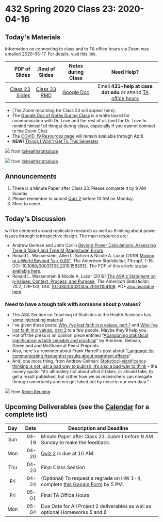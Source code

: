# 432 Spring 2020 Class 23: 2020-04-16

## Today's Materials

Information on connecting to class and to TA office hours via Zoom was emailed 2020-03-17. For details, [visit this link](https://github.com/THOMASELOVE/2020-432/blob/master/zoom.md). 

PDF of Slides | .Rmd of Slides | Notes during Class | Need Help? 
------------: | :------------------: | :---------------------------: | :------------------------:
[Class 23 Slides](https://github.com/THOMASELOVE/2020-432/blob/master/classes/class23/432_2020_slides23.pdf) | [Class 23 RMD](https://github.com/THOMASELOVE/2020-432/blob/master/classes/class23/432_2020_slides23.Rmd) | [Google Doc](https://docs.google.com/document/d/1VpnXK654mVLJKMnbxMyhvLSEaOwyZhO2itaMf1a3N4U/edit?usp=sharing) | Email **431-help at case dot edu** or attend [TA office hours](https://github.com/THOMASELOVE/2020-432/blob/master/calendar.md#ta-office-hours)

- [The Zoom recording for Class 23 will appear here].
- The [Google Doc of Notes During Class](https://docs.google.com/document/d/1VpnXK654mVLJKMnbxMyhvLSEaOwyZhO2itaMf1a3N4U/edit?usp=sharing) is a white board for communication with Dr. Love and the rest of us (and for Dr. Love to remind himself of things) during class, especially if you cannot connect to the Zoom Chat.
- The [COVID-19 Resources page](https://github.com/THOMASELOVE/2020-432/blob/master/covid19resources.md) will remain available through April.
- **NEW!** [Things I Won't Get To This Semester](https://github.com/THOMASELOVE/2020-432/blob/master/not_this_semester.md)

![](https://github.com/THOMASELOVE/2020-432/blob/master/classes/class23/figures/dude.PNG) from [@healthstatsdude](https://twitter.com/healthstatsdude/status/1102442635233382400)

![](https://github.com/THOMASELOVE/2020-432/blob/master/classes/class23/figures/dude2.PNG) from [@healthstatsdude](https://twitter.com/healthstatsdude/status/1119390175350513664)


## Announcements

1. There is a Minute Paper after Class 23. Please complete it by 9 AM Sunday.
2. Please remember to submit [Quiz 2](https://github.com/THOMASELOVE/2020-432/tree/master/quizzes/quiz2) before 10 AM on Monday.
3. More to come.

## Today's Discussion

will be centered around replicable research as well as thinking about power issues through retrospective design. The main resources are:

- Andrew Gelman and John Carlin [Beyond Power Calculations: Assessing Type S (Sign) and Type M (Magnitude) Errors](https://github.com/THOMASELOVE/2020-432/blob/master/classes/class23/references/Gelman_Carlin_2014_Beyond_Power_Calculations.pdf)
- Ronald L. Wasserstein, Allen L. Schirm & Nicole A. Lazar (2019) [Moving to a World Beyond "p < 0.05"](https://www.tandfonline.com/doi/full/10.1080/00031305.2019.1583913), *The American Statistician*, 73:sup1, 1-19, DOI: [10.1080/00031305.2019.1583913](https://doi.org/10.1080/00031305.2019.1583913). The PDF of this article [is also available here](https://github.com/THOMASELOVE/2020-432/blob/master/classes/class23/references/ASA_2019_A_World_Beyond.pdf).
- Ronald L. Wasserstein & Nicole A. Lazar (2016) [The ASA's Statement on p-Values: Context, Process, and Purpose](https://www.tandfonline.com/doi/full/10.1080/00031305.2016.1154108), *The American Statistician*, 70:2, 129-133, DOI:
[10.1080/00031305.2016.1154108](https://doi.org/10.1080/00031305.2016.1154108). PDF [also available here](https://github.com/THOMASELOVE/2020-432/blob/master/classes/class23/references/ASA_2016_Pvalues_Context_Process_Purpose.pdf).

### Need to have a tough talk with someone about p values?

- The ASA Section on Teaching of Statistics in the Health Sciences has [some interesting material](https://tshsblog.wixsite.com/main/single-post/2018/05/08/ReadyResources-Publications-for-teaching-p-values)
- I've given these posts: [Why I've lost faith in p values, part 1](https://lucklab.ucdavis.edu/blog/2018/4/19/why-i-lost-faith-in-p-values) and [Why I've lost faith in p values, part 2](https://lucklab.ucdavis.edu/blog/2018/4/28/why-ive-lost-faith-in-p-values-part-2) to a few people. Maybe they'll help you.
- Hot off the press is an opinion piece entitled "[Abandoning statistical significance is both sensible and practical](https://peerj.com/preprints/27657/)" by Amrhein, Gelman, Greenland and McShane at PeerJ Preprints.
- Also, here's a reminder about Frank Harrell's post about "[Language for communicating frequentist results about treatment effects](https://discourse.datamethods.org/t/language-for-communicating-frequentist-results-about-treatment-effects/934)"
- And, one more thing, from Andrew Gelman: [Statistical-significance thinking is not just a bad way to publish, it’s also a bad way to think](https://statmodeling.stat.columbia.edu/2019/03/16/statistical-significance-thinking-is-not-just-a-bad-way-to-publish-its-also-a-bad-way-to-think/) - the money quote: "it’s ultimately not about what it takes, or should take, to get a result published, but rather how we as researchers can navigate through uncertainty and not get faked out by noise in our own data."

![](https://github.com/THOMASELOVE/2020-432/blob/master/classes/class23/figures/shruggies.PNG) from [Kevin Reuning](https://twitter.com/KevinReuning/status/796107864704188420)

## Upcoming Deliverables (see the [Calendar](https://github.com/THOMASELOVE/2020-432/blob/master/calendar.md) for a complete list)

Day | Date  | Description and Deadline
:--: | ----: | ----------------------------------------------------------------------------------------------
Sun | 04-19 | Minute Paper after Class 23. Submit before 9 AM Sunday to make the feedback.
Mon | 04-20 | [Quiz 2](https://github.com/THOMASELOVE/2020-432/tree/master/quizzes/quiz2) is due at 10 AM.
Thu | 04-23 | Final Class Session
Fri | 04-24 | (Optional) To request a regrade on HW 1-4, complete [this Google Form](http://bit.ly/432-2020-homework-regrade-requests) by 5 PM.
Fri | 05-01 | Final TA Office Hours
Mon | 05-04 | Due Date for All Project 2 deliverables as well as optional Homeworks 5 and 6
